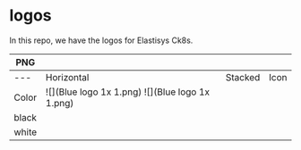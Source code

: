 # logos
In this repo, we have the logos for Elastisys Ck8s. 

PNG | | | | 
------ |------ |------ |------ | 
---|Horizontal | Stacked | Icon
Color  | ![](Blue logo 1x 1.png) ![](Blue logo 1x 1.png)
black  |
white  |


